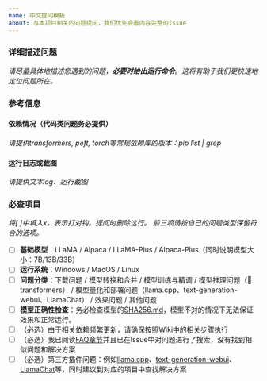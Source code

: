 ```yaml
---
name: 中文提问模板
about: 与本项目相关的问题提问，我们优先会看内容完整的issue
---
```


### 详细描述问题

*请尽量具体地描述您遇到的问题，**必要时给出运行命令**。这将有助于我们更快速地定位问题所在。*

### 参考信息

#### 依赖情况（代码类问题务必提供）

*请提供transformers, peft, torch等常规依赖库的版本：pip list \| grep*

#### 运行日志或截图

*请提供文本log、运行截图*

### 必查项目

*将[ ]中填入x，表示打对钩。提问时删除这行。 前三项请按自己的问题类型保留符合的选项。*

- [ ] **基础模型**：LLaMA / Alpaca / LLaMA-Plus / Alpaca-Plus（同时说明模型大小：7B/13B/33B）
- [ ] **运行系统**：Windows / MacOS / Linux 
- [ ] **问题分类**：下载问题 / 模型转换和合并 / 模型训练与精调 / 模型推理问题（🤗 transformers） / 模型量化和部署问题（llama.cpp、text-generation-webui、LlamaChat） / 效果问题 / 其他问题
- [ ] **模型正确性检查**：务必检查模型的[SHA256.md](https://github.com/ymcui/Chinese-LLaMA-Alpaca/blob/main/SHA256.md)，模型不对的情况下无法保证效果和正常运行。
- [ ] （必选）由于相关依赖频繁更新，请确保按照[Wiki](https://github.com/ymcui/Chinese-LLaMA-Alpaca/wiki)中的相关步骤执行
- [ ] （必选）我已阅读[FAQ章节](https://github.com/ymcui/Chinese-LLaMA-Alpaca/wiki/常见问题)并且已在Issue中对问题进行了搜索，没有找到相似问题和解决方案
- [ ] （必选）第三方插件问题：例如[llama.cpp](https://github.com/ggerganov/llama.cpp)、[text-generation-webui](https://github.com/oobabooga/text-generation-webui)、[LlamaChat](https://github.com/alexrozanski/LlamaChat)等，同时建议到对应的项目中查找解决方案
